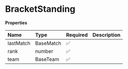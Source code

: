 # BracketStanding

**Properties**

| Name      | Type      | Required | Description |
| :-------- | :-------- | :------- | :---------- |
| lastMatch | BaseMatch | ✅       |             |
| rank      | number    | ✅       |             |
| team      | BaseTeam  | ✅       |             |

<!-- This file was generated by liblab | https://liblab.com/ -->
